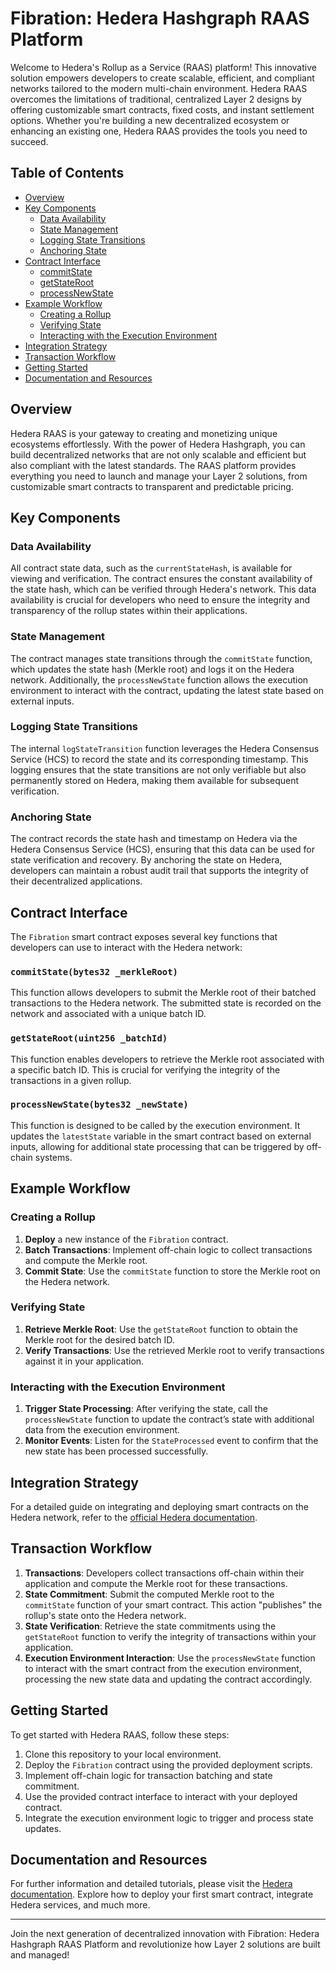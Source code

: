 # Fibration: Hedera Hashgraph RAAS Platform

Welcome to Hedera's Rollup as a Service (RAAS) platform! This innovative solution empowers developers to create scalable, efficient, and compliant networks tailored to the modern multi-chain environment. Hedera RAAS overcomes the limitations of traditional, centralized Layer 2 designs by offering customizable smart contracts, fixed costs, and instant settlement options. Whether you're building a new decentralized ecosystem or enhancing an existing one, Hedera RAAS provides the tools you need to succeed.

## Table of Contents
- [Overview](#overview)
- [Key Components](#key-components)
  - [Data Availability](#data-availability)
  - [State Management](#state-management)
  - [Logging State Transitions](#logging-state-transitions)
  - [Anchoring State](#anchoring-state)
- [Contract Interface](#contract-interface)
  - [commitState](#commitstate)
  - [getStateRoot](#getstateroot)
  - [processNewState](#processnewstate)
- [Example Workflow](#example-workflow)
  - [Creating a Rollup](#creating-a-rollup)
  - [Verifying State](#verifying-state)
  - [Interacting with the Execution Environment](#interacting-with-the-execution-environment)
- [Integration Strategy](#integration-strategy)
- [Transaction Workflow](#transaction-workflow)
- [Getting Started](#getting-started)
- [Documentation and Resources](#documentation-and-resources)

## Overview
Hedera RAAS is your gateway to creating and monetizing unique ecosystems effortlessly. With the power of Hedera Hashgraph, you can build decentralized networks that are not only scalable and efficient but also compliant with the latest standards. The RAAS platform provides everything you need to launch and manage your Layer 2 solutions, from customizable smart contracts to transparent and predictable pricing.

## Key Components

### Data Availability
All contract state data, such as the `currentStateHash`, is available for viewing and verification. The contract ensures the constant availability of the state hash, which can be verified through Hedera's network. This data availability is crucial for developers who need to ensure the integrity and transparency of the rollup states within their applications.

### State Management
The contract manages state transitions through the `commitState` function, which updates the state hash (Merkle root) and logs it on the Hedera network. Additionally, the `processNewState` function allows the execution environment to interact with the contract, updating the latest state based on external inputs.

### Logging State Transitions
The internal `logStateTransition` function leverages the Hedera Consensus Service (HCS) to record the state and its corresponding timestamp. This logging ensures that the state transitions are not only verifiable but also permanently stored on Hedera, making them available for subsequent verification.

### Anchoring State
The contract records the state hash and timestamp on Hedera via the Hedera Consensus Service (HCS), ensuring that this data can be used for state verification and recovery. By anchoring the state on Hedera, developers can maintain a robust audit trail that supports the integrity of their decentralized applications.

## Contract Interface

The `Fibration` smart contract exposes several key functions that developers can use to interact with the Hedera network:

### `commitState(bytes32 _merkleRoot)`
This function allows developers to submit the Merkle root of their batched transactions to the Hedera network. The submitted state is recorded on the network and associated with a unique batch ID.

### `getStateRoot(uint256 _batchId)`
This function enables developers to retrieve the Merkle root associated with a specific batch ID. This is crucial for verifying the integrity of the transactions in a given rollup.

### `processNewState(bytes32 _newState)`
This function is designed to be called by the execution environment. It updates the `latestState` variable in the smart contract based on external inputs, allowing for additional state processing that can be triggered by off-chain systems.

## Example Workflow

### Creating a Rollup
1. **Deploy** a new instance of the `Fibration` contract.
2. **Batch Transactions**: Implement off-chain logic to collect transactions and compute the Merkle root.
3. **Commit State**: Use the `commitState` function to store the Merkle root on the Hedera network.

### Verifying State
1. **Retrieve Merkle Root**: Use the `getStateRoot` function to obtain the Merkle root for the desired batch ID.
2. **Verify Transactions**: Use the retrieved Merkle root to verify transactions against it in your application.

### Interacting with the Execution Environment
1. **Trigger State Processing**: After verifying the state, call the `processNewState` function to update the contract’s state with additional data from the execution environment.
2. **Monitor Events**: Listen for the `StateProcessed` event to confirm that the new state has been processed successfully.

## Integration Strategy
For a detailed guide on integrating and deploying smart contracts on the Hedera network, refer to the [official Hedera documentation](https://docs.hedera.com/hedera/tutorials/smart-contracts/deploy-your-first-smart-contract).

## Transaction Workflow

1. **Transactions**: Developers collect transactions off-chain within their application and compute the Merkle root for these transactions.
2. **State Commitment**: Submit the computed Merkle root to the `commitState` function of your smart contract. This action "publishes" the rollup's state onto the Hedera network.
3. **State Verification**: Retrieve the state commitments using the `getStateRoot` function to verify the integrity of transactions within your application.
4. **Execution Environment Interaction**: Use the `processNewState` function to interact with the smart contract from the execution environment, processing the new state data and updating the contract accordingly.

## Getting Started

To get started with Hedera RAAS, follow these steps:

1. Clone this repository to your local environment.
2. Deploy the `Fibration` contract using the provided deployment scripts.
3. Implement off-chain logic for transaction batching and state commitment.
4. Use the provided contract interface to interact with your deployed contract.
5. Integrate the execution environment logic to trigger and process state updates.

## Documentation and Resources

For further information and detailed tutorials, please visit the [Hedera documentation](https://docs.hedera.com/hedera/tutorials/smart-contracts/deploy-your-first-smart-contract). Explore how to deploy your first smart contract, integrate Hedera services, and much more.

---

Join the next generation of decentralized innovation with Fibration: Hedera Hashgraph RAAS Platform and revolutionize how Layer 2 solutions are built and managed!